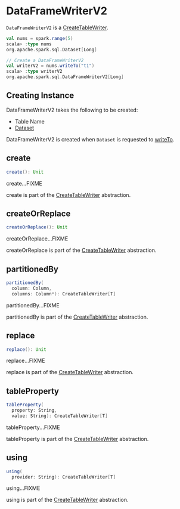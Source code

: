 # DataFrameWriterV2

`DataFrameWriterV2` is a [CreateTableWriter](CreateTableWriter.md).

```scala
val nums = spark.range(5)
scala> :type nums
org.apache.spark.sql.Dataset[Long]

// Create a DataFrameWriterV2
val writerV2 = nums.writeTo("t1")
scala> :type writerV2
org.apache.spark.sql.DataFrameWriterV2[Long]
```

## Creating Instance

DataFrameWriterV2 takes the following to be created:

* Table Name
* [Dataset](Dataset.md)

DataFrameWriterV2 is created when `Dataset` is requested to [writeTo](Dataset.md#writeTo).

## create

```scala
create(): Unit
```

create...FIXME

create is part of the [CreateTableWriter](CreateTableWriter.md#create) abstraction.

## createOrReplace

```scala
createOrReplace(): Unit
```

createOrReplace...FIXME

createOrReplace is part of the [CreateTableWriter](CreateTableWriter.md#createOrReplace) abstraction.

## partitionedBy

```scala
partitionedBy(
  column: Column,
  columns: Column*): CreateTableWriter[T]
```

partitionedBy...FIXME

partitionedBy is part of the [CreateTableWriter](CreateTableWriter.md#partitionedBy) abstraction.

## replace

```scala
replace(): Unit
```

replace...FIXME

replace is part of the [CreateTableWriter](CreateTableWriter.md#replace) abstraction.

## tableProperty

```scala
tableProperty(
  property: String,
  value: String): CreateTableWriter[T]
```

tableProperty...FIXME

tableProperty is part of the [CreateTableWriter](CreateTableWriter.md#tableProperty) abstraction.

## using

```scala
using(
  provider: String): CreateTableWriter[T]
```

using...FIXME

using is part of the [CreateTableWriter](CreateTableWriter.md#using) abstraction.
